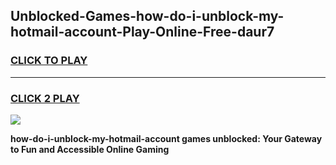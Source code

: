 
## Unblocked-Games-how-do-i-unblock-my-hotmail-account-Play-Online-Free-daur7
<h3>
<a href="https://premium76.site?title=how-do-i-unblock-my-hotmail-account&ref=26A">CLICK TO PLAY</a></h3>
<hr>

<h3>
<a href="https://premium76.site?title=how-do-i-unblock-my-hotmail-account&ref=26A">CLICK 2 PLAY</a>
  
</h3>

<a href="https://premium76.site?title=how-do-i-unblock-my-hotmail-account&ref=26A"><img src="https://clearcache.store/games.png"></a>


**how-do-i-unblock-my-hotmail-account games unblocked: Your Gateway to Fun and Accessible Online Gaming**
